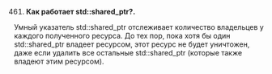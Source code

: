 461. **Как работает std::shared_ptr?.**  

Умный указатель std::shared_ptr отслеживает количество владельцев у каждого полученного ресурса. До тех пор, пока хотя бы один std::shared_ptr владеет ресурсом, этот ресурс не будет уничтожен, даже если удалить все остальные std::shared_ptr (которые также владеют этим ресурсом).

